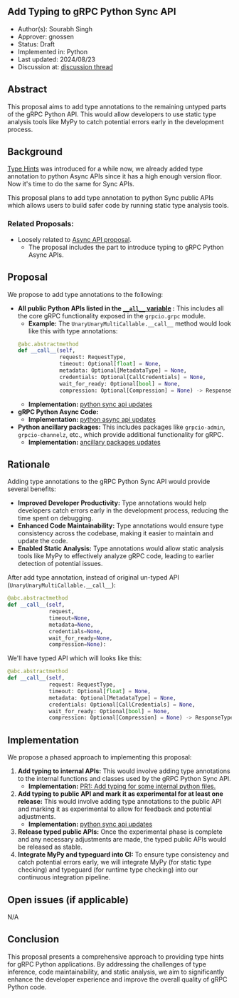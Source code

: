 Add Typing to gRPC Python Sync API
----
* Author(s): Sourabh Singh
* Approver: gnossen
* Status: Draft
* Implemented in: Python
* Last updated: 2024/08/23
* Discussion at: [discussion thread](https://groups.google.com/g/grpc-io/c/_zVpELQnUQU)

## Abstract

This proposal aims to add type annotations to the remaining untyped parts of the gRPC Python API. This would allow developers to use static type analysis tools like MyPy to catch potential errors early in the development process.

## Background

[Type Hints](https://peps.python.org/pep-0484/#union-types) was introduced for a while now, we already added type annotation to python Async APIs since it has a high enough version floor. Now it's time to do the same for Sync APIs.

This proposal plans to add type annotation to python Sync public APIs which allows users to build safer code by running static type analysis tools.


### Related Proposals: 
* Loosely related to [Async API proposal](https://github.com/lidizheng/proposal/blob/grpc-python-async-api/L58-python-async-api.md#introduce-typing-to-generated-code).
  * The proposal includes the part to introduce typing to gRPC Python Async APIs.


## Proposal
  
We propose to add type annotations to the following:

* **All public Python APIs listed in the [`__all__` variable](https://github.com/grpc/grpc/blob/54dd7563c2d563bff74e4b558f2e985db4a01f2d/src/python/grpcio/grpc/__init__.py#L2100) :** This includes all the core gRPC functionality exposed in the `grpcio.grpc` module.  
    * **Example:** The `UnaryUnaryMultiCallable.__call__` method would look like this with type annotations:
    ```python
    @abc.abstractmethod
    def __call__(self,
                 request: RequestType,
                 timeout: Optional[float] = None,
                 metadata: Optional[MetadataType] = None,
                 credentials: Optional[CallCredentials] = None,
                 wait_for_ready: Optional[bool] = None,
                 compression: Optional[Compression] = None) -> ResponseType:
    ```
    * **Implementation:** [python sync api updates](https://github.com/grpc/grpc/pull/37967)
* **gRPC Python Async Code:**
    * **Implementation:** [python async api updates](https://github.com/grpc/grpc/pull/37921)
* **Python ancillary packages:** This includes packages like `grpcio-admin`, `grpcio-channelz`, etc., which provide additional functionality for gRPC.
    * **Implementation:** [ancillary packages updates](https://github.com/grpc/grpc/pull/37854)

## Rationale

Adding type annotations to the gRPC Python Sync API would provide several benefits:

* **Improved Developer Productivity:** Type annotations would help developers catch errors early in the development process, reducing the time spent on debugging.
* **Enhanced Code Maintainability:** Type annotations would ensure type consistency across the codebase, making it easier to maintain and update the code.
* **Enabled Static Analysis:** Type annotations would allow static analysis tools like MyPy to effectively analyze gRPC code, leading to earlier detection of potential issues.


After add type annotation, instead of original un-typed API (`UnaryUnaryMultiCallable.__call__`):
```python
@abc.abstractmethod
def __call__(self,
             request,
             timeout=None,
             metadata=None,
             credentials=None,
             wait_for_ready=None,
             compression=None):
```

We'll have typed API which will looks like this:
```python
@abc.abstractmethod
def __call__(self,
             request: RequestType,
             timeout: Optional[float] = None,
             metadata: Optional[MetadataType] = None,
             credentials: Optional[CallCredentials] = None,
             wait_for_ready: Optional[bool] = None,
             compression: Optional[Compression] = None) -> ResponseType:
```

## Implementation

We propose a phased approach to implementing this proposal:

1. **Add typing to internal APIs:** This would involve adding type annotations to the internal functions and classes used by the gRPC Python Sync API.
    * **Implementation:** [PR1: Add typing for some internal python files.](https://github.com/grpc/grpc/pull/31514)
2. **Add typing to public API and mark it as experimental for at least one release:** This would involve adding type annotations to the public API and marking it as experimental to allow for feedback and potential adjustments.
    * **Implementation:** [python sync api updates](https://github.com/grpc/grpc/pull/37967)
3. **Release typed public APIs:** Once the experimental phase is complete and any necessary adjustments are made, the typed public APIs would be released as stable.
4. **Integrate MyPy and typeguard into CI:** To ensure type consistency and catch potential errors early, we will integrate MyPy (for static type checking) and typeguard (for runtime type checking) into our continuous integration pipeline. 

## Open issues (if applicable)

N/A

## Conclusion

This proposal presents a comprehensive approach to providing type hints for gRPC Python applications. By addressing the challenges of type inference, code maintainability, and static analysis, we aim to significantly enhance the developer experience and improve the overall quality of gRPC Python code.